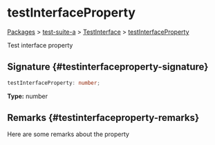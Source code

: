 # testInterfaceProperty

[Packages](/) &gt; [test-suite-a](/test-suite-a/) &gt; [TestInterface](/test-suite-a/testinterface-interface/) &gt; [testInterfaceProperty](/test-suite-a/testinterface-interface/testinterfaceproperty-propertysignature)

Test interface property

## Signature {#testinterfaceproperty-signature}

```typescript
testInterfaceProperty: number;
```

**Type:** number

## Remarks {#testinterfaceproperty-remarks}

Here are some remarks about the property
